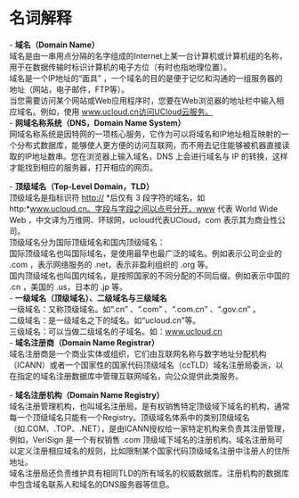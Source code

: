 

# 名词解释

\- **域名（Domain Name）**  
域名是由一串用点分隔的名字组成的Internet上某一台计算机或计算机组的名称，用于在数据传输时标识计算机的电子方位（有时也指地理位置）。  
域名是一个IP地址的“面具” ，一个域名的目的是便于记忆和沟通的一组服务器的地址（网站，电子邮件，FTP等）。  
当您需要访问某个网站或Web应用程序时，您要在Web浏览器的地址栏中输入相应域名。例如，使用
www.ucloud.cn访问UCloud云服务。  
\- **网域名称系统（DNS，Domain Name System）**  
网域名称系统是因特网的一项核心服务，它作为可以将域名和IP地址相互映射的一个分布式数据库，能够使人更方便的访问互联网，而不用去记住能够被机器直接读取的IP地址数串。您在浏览器上输入域名，DNS
上会进行域名与 IP 的转换，这样才能找到相应的服务器，打开相应的网页。

\- **顶级域名（Top-Level Domain，TLD）**  
顶级域名是指标识符 <http://> *后仅有 3 段字符的域名，如http:*www.ucloud.cn。字段与字段之间以点号分开，www
代表 World Wide Web ，中文译为万维网、环球网，ucloud代表UCloud，com 表示其为商业性公司。  
顶级域名分为国际顶级域名和国内顶级域名：  
国际顶级域名也叫国际域名，是使用最早也最广泛的域名。例如表示公司企业的 .com ，表示网络服务的 .net，表示非盈利组织的 .org
等。  
国内顶级域名也叫国内域名，是按照国家的不同分配的不同后缀。例如表示中国的 .cn ，美国的 .us，日本的 .jp 等。  
\- **一级域名（顶级域名）、二级域名与三级域名**  
一级域名：又称顶级域名。如“.cn” 、“.com” 、“.com.cn” 、“.gov.cn” 。  
二级域名：是一级域名之下的域名。如“ucloud.cn”等。  
三级域名：可以当做二级域名的子域名。如：www.ucloud.cn  
\- **域名注册商（Domain Name Registrar）**  
域名注册商是一个商业实体或组织，它们由互联网名称与数字地址分配机构（ICANN）或者一个国家性的国家代码顶级域名（ccTLD）域名注册局委派，以在指定的域名注册数据库中管理互联网域名，向公众提供此类服务。

\- **域名注册机构（Domain Name Registry）**  
域名注册管理机构，也叫域名注册局，是有权销售特定顶级域下域名的机构，通常每一个顶级域名只能有一个Registry。顶级域名体系中的类别顶级域名（如.COM、.TOP、.NET），是由ICANN授权给一家特定机构来负责其注册管理，例如，VeriSign
是一个有权销售 .com 顶级域下域名的注册机构。域名注册局可以定义注册相应域名的规则，比如限制某个国家代码顶级域名注册中注册人的住所地址。  
域名注册局还负责维护具有相同TLD的所有域名的权威数据库。注册机构的数据库中包含域名联系人和域名的DNS服务器等信息。
